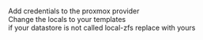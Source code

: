 ###
Add credentials to the proxmox provider  
Change the locals to your templates  
if your datastore is not called local-zfs replace with yours
